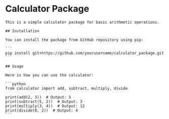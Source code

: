 # Calculator Package

    This is a simple calculator package for basic arithmetic operations.

    ## Installation

    You can install the package from GitHub repository using pip:

    ```
    pip install git+https://github.com/yourusername/calculator_package.git
    ```

    ## Usage

    Here is how you can use the calculator:

    ```python
    from calculator import add, subtract, multiply, divide

    print(add(2, 3))  # Output: 5
    print(subtract(5, 2))  # Output: 3
    print(multiply(3, 4))  # Output: 12
    print(divide(8, 2))  # Output: 4
    ```